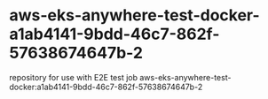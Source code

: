 # aws-eks-anywhere-test-docker-a1ab4141-9bdd-46c7-862f-57638674647b-2
repository for use with E2E test job aws-eks-anywhere-test-docker:a1ab4141-9bdd-46c7-862f-57638674647b-2
